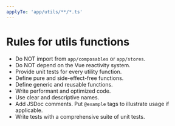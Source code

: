 ```yaml
---
applyTo: 'app/utils/**/*.ts'
---
```


# Rules for utils functions

- Do NOT import from `app/composables` or `app/stores`.
- Do NOT depend on the Vue reactivity system.
- Provide unit tests for every utility function.
- Define pure and side-effect-free functions.
- Define generic and reusable functions.
- Write performant and optimized code.
- Use clear and descriptive names.
- Add JSDoc comments. Put `@example` tags to illustrate usage if applicable.
- Write tests with a comprehensive suite of unit tests.
